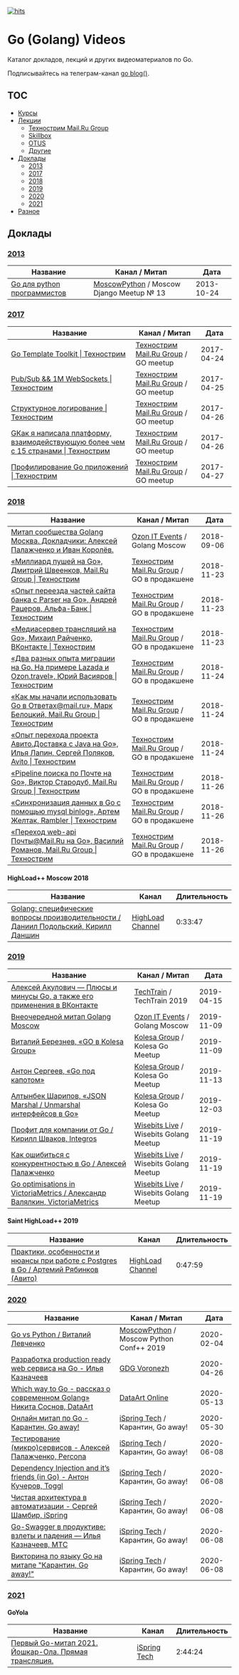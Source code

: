 [![hits](https://hits.deltapapa.io/github/dp92987/go-videos-ru.svg)](https://hits.deltapapa.io)

# Go (Golang) Videos

Каталог докладов, лекций и других видеоматериалов по Go.

Подписывайтесь на телеграм-канал [go blog()](https://t.me/golangblog).

## TOC

- [Курсы](courses.md)
- [Лекции](lectures.md)
  - [Технострим Mail.Ru Group](lectures.md#технострим-mailru-group)
  - [Skillbox](lectures.md#skillbox)
  - [OTUS](lectures.md#otus)
  - [Другие](lectures.md#другие)
- [Доклады](meetups.md)
  - [2013](meetups.md#2013)
  - [2017](meetups.md#2017)
  - [2018](meetups.md#2018)
  - [2019](meetups.md#2019)
  - [2020](meetups.md#2020)
  - [2021](meetups.md#2021)
- [Разное](other.md)

## Доклады

### [2013](https://www.youtube.com/playlist?list=PLGFInI_ge4jQ06DXLnjryhorCUFFoUMrS)

| Название | Канал / Митап | Дата |
| -------- | ------------- | ---- |
| [Go для python программистов](https://www.youtube.com/watch?v=0h-IENieEFI) | [MoscowPython](https://www.youtube.com/c/moscowdjangoru) / Moscow Django Meetup № 13 | 2013-10-24 |

### [2017](https://www.youtube.com/playlist?list=PLGFInI_ge4jQzwm-Wuzun2wb2cciPqxWL)

| Название | Канал / Митап | Дата |
| -------- | ------------- | ---- |
| [Go Template Toolkit \| Технострим](https://www.youtube.com/watch?v=Tfa_oDTUK3c) | [Технострим Mail.Ru Group](https://www.youtube.com/channel/UCmqEpAsQMcsYaeef4qgECvQ) / GO meetup | 2017-04-24 |
| [Pub/Sub && 1M WebSockets \| Технострим](https://www.youtube.com/watch?v=dIiNBSOeVPs) | [Технострим Mail.Ru Group](https://www.youtube.com/channel/UCmqEpAsQMcsYaeef4qgECvQ) / GO meetup | 2017-04-25 |
| [Структурное логирование \| Технострим](https://www.youtube.com/watch?v=c_MPDg2C9tg) | [Технострим Mail.Ru Group](https://www.youtube.com/channel/UCmqEpAsQMcsYaeef4qgECvQ) / GO meetup | 2017-04-26 |
| [GКак я написала платформу, взаимодействующую более чем с 15 странами \| Технострим](https://www.youtube.com/watch?v=qj3kNvRmSRQ) | [Технострим Mail.Ru Group](https://www.youtube.com/channel/UCmqEpAsQMcsYaeef4qgECvQ) / GO meetup | 2017-04-26 |
| [Профилирование Go приложений \| Технострим](https://www.youtube.com/watch?v=-a0CfL1pcxI) | [Технострим Mail.Ru Group](https://www.youtube.com/channel/UCmqEpAsQMcsYaeef4qgECvQ) / GO meetup | 2017-04-27 |

### [2018](https://www.youtube.com/playlist?list=PLGFInI_ge4jTO5nYeYHDNhOFfFwSE3_B-)

| Название | Канал / Митап | Дата |
| -------- | ------------- | ---- |
| [Митап сообщества Golang Москва. Докладчики: Алексей Палажченко и Иван Королёв.](https://www.youtube.com/watch?v=HXqrsU7y0lU) | [Ozon IT Events](https://www.youtube.com/channel/UCCqNFXg3NRbRA6qNKFRecdw) / Golang Moscow | 2018-09-06 |
| [«Миллиард пушей на Go», Дмитрий Швеенков, Mail.Ru Group \| Технострим](https://www.youtube.com/watch?v=4NiGS9Lmde4) | [Технострим Mail.Ru Group](https://www.youtube.com/channel/UCmqEpAsQMcsYaeef4qgECvQ) / GO в продакшене | 2018-11-23 |
| [«Опыт переезда частей сайта банка с Parser на Go», Андрей Рацеров, Альфа-Банк \| Технострим](https://www.youtube.com/watch?v=uJR0nRZnsek) | [Технострим Mail.Ru Group](https://www.youtube.com/channel/UCmqEpAsQMcsYaeef4qgECvQ) / GO в продакшене | 2018-11-23 |
| [«Медиасервер трансляций на Go», Михаил Райченко, ВКонтакте \| Технострим](https://www.youtube.com/watch?v=FB2y4rXOVRo) | [Технострим Mail.Ru Group](https://www.youtube.com/channel/UCmqEpAsQMcsYaeef4qgECvQ) / GO в продакшене | 2018-11-23 |
| [«Два разных опыта миграции на Go. На примере Lazada и Ozon.travel», Юрий Васияров \| Технострим](https://www.youtube.com/watch?v=I5Yo2yoLQZc) | [Технострим Mail.Ru Group](https://www.youtube.com/channel/UCmqEpAsQMcsYaeef4qgECvQ) / GO в продакшене | 2018-11-24 |
| [«Как мы начали использовать Go в Ответах@mail.ru», Марк Белоцкий, Mail.Ru Group \| Технострим](https://www.youtube.com/watch?v=-qShMcOKJDo) | [Технострим Mail.Ru Group](https://www.youtube.com/channel/UCmqEpAsQMcsYaeef4qgECvQ) / GO в продакшене | 2018-11-24 |
| [«Опыт перехода проекта Авито.Доставка с Java на Go», Илья Лапин, Сергей Поляков, Avito \| Технострим](https://www.youtube.com/watch?v=2BNhv6NA4L0) | [Технострим Mail.Ru Group](https://www.youtube.com/channel/UCmqEpAsQMcsYaeef4qgECvQ) / GO в продакшене | 2018-11-24 |
| [«Pipeline поиска по Почте на Go», Виктор Стародуб, Mail.Ru Group \| Технострим](https://www.youtube.com/watch?v=Zr_Rxo87VB8) | [Технострим Mail.Ru Group](https://www.youtube.com/channel/UCmqEpAsQMcsYaeef4qgECvQ) / GO в продакшене | 2018-11-26 |
| [«Синхронизация данных в Go с помощью mysql binlog», Артем Желтак, Rambler \| Технострим](https://www.youtube.com/watch?v=oByOmhOmOh4) | [Технострим Mail.Ru Group](https://www.youtube.com/channel/UCmqEpAsQMcsYaeef4qgECvQ) / GO в продакшене | 2018-11-26 |
| [«Переход web-api Почты@Mail.Ru на Go», Василий Романов, Mail.Ru Group \| Технострим](https://www.youtube.com/watch?v=iDjEQ1ptM5o) | [Технострим Mail.Ru Group](https://www.youtube.com/channel/UCmqEpAsQMcsYaeef4qgECvQ) / GO в продакшене | 2018-11-26 |

#### HighLoad++ Moscow 2018

| Название | Канал | Длительность |
| -------- | ----- | ------------ |
| [Golang: специфические вопросы производительности / Даниил Подольский, Кирилл Даншин](https://www.youtube.com/watch?v=8UESXMJwTpc) | [HighLoad Channel](https://www.youtube.com/channel/UCwHL6WHUarjGfUM_586me8w) | 0:33:47 | 

### [2019](https://www.youtube.com/playlist?list=PLGFInI_ge4jT6xmjgSTDxJ56FySbQ-8pJ)

| Название | Канал / Митап | Дата |
| -------- | ------------- | ---- |
| [Алексей Акулович — Плюсы и минусы Go, а также его применения в ВКонтакте](https://www.youtube.com/watch?v=2fxNbhy2gt0) | [TechTrain](https://www.youtube.com/channel/UCJoerW5eDOz5qu7I2CYi7xg) / TechTrain 2019 | 2019-04-15 |
| [Внеочередной митап Golang Moscow](https://www.youtube.com/watch?v=nevTWT9Jw3Q) | [Ozon IT Events](https://www.youtube.com/channel/UCCqNFXg3NRbRA6qNKFRecdw) / Golang Moscow | 2019-11-09 |
| [Виталий Березнев, «GO в Kolesa Group»](https://www.youtube.com/watch?v=4UhAevpsyLk) | [Kolesa Group](https://www.youtube.com/channel/UC6o6waSdIvmIdvy7qTqxY9A) / Kolesa Go Meetup | 2019-11-09 |
| [Антон Сергеев, «Go под капотом»](https://www.youtube.com/watch?v=rloqQY9CT8I) | [Kolesa Group](https://www.youtube.com/channel/UC6o6waSdIvmIdvy7qTqxY9A) / Kolesa Go Meetup | 2019-11-13 |
| [Алтынбек Шарипов, «JSON Marshal / Unmarshal интерфейсов в Go»](https://www.youtube.com/watch?v=9MA60kPiC6I) | [Kolesa Group](https://www.youtube.com/channel/UC6o6waSdIvmIdvy7qTqxY9A) / Kolesa Go Meetup | 2019-12-03 |
| [Профит для компании от Go / Кирилл Шваков, Integros](https://www.youtube.com/watch?v=CuikMkJy0ss) | [Wisebits Live](https://www.youtube.com/channel/UCkxctfKPqivK694rDGTfHhA) / Wisebits Golang Meetup | 2019-11-19 |
| [Как ошибиться с конкурентностью в Go / Алексей Палажченко](https://www.youtube.com/watch?v=qYq8ZdWS7uQ) | [Wisebits Live](https://www.youtube.com/channel/UCkxctfKPqivK694rDGTfHhA) / Wisebits Golang Meetup | 2019-11-19 |
| [Go optimisations in VictoriaMetrics / Александр Валялкин, VictoriaMetrics](https://www.youtube.com/watch?v=MZ5P21j_HLE) | [Wisebits Live](https://www.youtube.com/channel/UCkxctfKPqivK694rDGTfHhA) / Wisebits Golang Meetup | 2019-11-19 |

#### Saint HighLoad++ 2019

| Название | Канал | Длительность |
| -------- | ----- | ------------ |
| [Практики, особенности и нюансы при работе с Postgres в Go / Артемий Рябинков (Авито)](https://www.youtube.com/watch?v=Uojy57I-xP0) | [HighLoad Channel](https://www.youtube.com/channel/UCwHL6WHUarjGfUM_586me8w) | 0:47:59 | 

### [2020](https://www.youtube.com/playlist?list=PLGFInI_ge4jTdEcihGP-m_yWMPL3KNd8a)

| Название | Канал / Митап | Дата |
| -------- | ------------- | ---- |
| [Go vs Python / Виталий Левченко](https://www.youtube.com/watch?v=a8oEETIRpCk) | [MoscowPython](https://www.youtube.com/c/moscowdjangoru) / Moscow Python Conf++ 2019 | 2020-02-04 |
| [Разработка production ready web сервиса на Go - Илья Казначеев](https://www.youtube.com/watch?v=UTWIskmGN5o) | [GDG Voronezh](https://www.youtube.com/channel/UCuyQZKRY--KwpvAqaUINs_w) | 2020-04-26 |
| [Which way to Go - рассказ о современном Golang» Никита Соснов, DataArt](https://www.youtube.com/watch?v=kpEnJ0C1Yso) | [DataArt Online](https://www.youtube.com/channel/UCmuVzF_cdLKUydjRWmZInHQ) | 2020-05-13 |
| [Онлайн митап по Go - Карантин, Go away!](https://www.youtube.com/watch?v=_RXiX71mMzU) | [iSpring Tech](https://www.youtube.com/channel/UCy2_ZbIr2wEltHL1-wrfRjg) / Карантин, Go away! | 2020-05-30 |
| [Тестирование (микро)сервисов - Алексей Палажченко, Percona](https://www.youtube.com/watch?v=18CSNAcE5HY) | [iSpring Tech](https://www.youtube.com/channel/UCy2_ZbIr2wEltHL1-wrfRjg) / Карантин, Go away! | 2020-06-08 |
| [Dependency Injection and it’s friends (in Go) - Антон Кучеров, Toggl](https://www.youtube.com/watch?v=w2xl-GIPK7Q) | [iSpring Tech](https://www.youtube.com/channel/UCy2_ZbIr2wEltHL1-wrfRjg) / Карантин, Go away! | 2020-06-08 |
| [Чистая архитектура в автоматизации - Сергей Шамбир, iSpring](https://www.youtube.com/watch?v=GjeX9AaPD_k) | [iSpring Tech](https://www.youtube.com/channel/UCy2_ZbIr2wEltHL1-wrfRjg) / Карантин, Go away! | 2020-06-08 |
| [Go-Swagger в продуктиве: взлеты и падения — Илья Казначеев, МТС](https://www.youtube.com/watch?v=9GgCbQdW6J4) | [iSpring Tech](https://www.youtube.com/channel/UCy2_ZbIr2wEltHL1-wrfRjg) / Карантин, Go away! | 2020-06-08 |
| [Викторина по языку Go на митапе "Карантин, Go away!"](https://www.youtube.com/watch?v=GaDubTLOkUI) | [iSpring Tech](https://www.youtube.com/channel/UCy2_ZbIr2wEltHL1-wrfRjg) / Карантин, Go away! | 2020-06-08 |

### [2021](https://www.youtube.com/playlist?list=PLGFInI_ge4jQ4gFYOVy43u2lY-3dE6-Pg)

#### GoYola

| Название | Канал | Длительность |
| -------- | ----- | ------------ |
| [Первый Go-митап 2021. Йошкар-Ола. Прямая трансляция.](https://www.youtube.com/watch?v=KipUO2D41pc) | [iSpring Tech](https://www.youtube.com/channel/UCy2_ZbIr2wEltHL1-wrfRjg) | 2:44:24 | 
